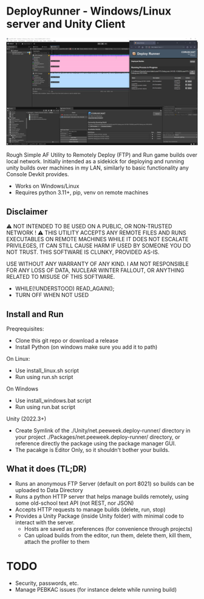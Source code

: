 # DeployRunner - Windows/Linux server and Unity Client

![Screenshot of DeployRunner](https://raw.githubusercontent.com/peeweek/DeployRunner/refs/heads/master/.images/screenshot.jpg)

Rough Simple AF Utility to Remotely Deploy (FTP) and Run game builds over local network.
Initially intended as a sidekick for deploying and running unity builds over machines in my LAN, similarly to basic functionality any Console Devkit provides.

- Works on Windows/Linux
- Requires python 3.11+, pip, venv on remote machines

## Disclaimer

⚠ NOT INTENDED TO BE USED ON A PUBLIC, OR NON-TRUSTED NETWORK ! ⚠ 
THIS UTILITY ACCEPTS ANY REMOTE FILES AND RUNS EXECUTABLES ON REMOTE MACHINES
WHILE IT DOES NOT ESCALATE PRIVILEGES, IT CAN STILL CAUSE HARM IF USED BY
SOMEONE YOU DO NOT TRUST. THIS SOFTWARE IS CLUNKY, PROVIDED AS-IS. 

USE WITHOUT ANY WARRANTY OF ANY KIND. 
I AM NOT RESPONSIBLE FOR ANY LOSS OF DATA, NUCLEAR WINTER FALLOUT, 
OR ANYTHING RELATED TO MISUSE OF THIS SOFTWARE.

- WHILE(!UNDERSTOOD) READ_AGAIN();
- TURN OFF WHEN NOT USED

## Install and Run

Preqrequisites:
- Clone this git repo or download a release
- Install Python (on windows make sure you add it to path)

On Linux:
- Use install_linux.sh script
- Run using run.sh script

On Windows
- Use install_windows.bat script
- Run using run.bat script

Unity (2022.3+)
- Create Symlink of the ./Unity/net.peeweek.deploy-runner/ directory in your project ./Packages/net.peeweek.deploy-runner/ directory, or reference directly the package using the package manager GUI.
- The pacakge is Editor Only, so it shouldn't bother your builds.

## What it does (TL;DR)

- Runs an anonymous FTP Server (default on port 8021) so builds can be uploaded to Data Directory
- Runs a python HTTP server that helps manage builds remotely, using some old-school text API (not REST, nor JSON)
- Accepts HTTP requests to manage builds (delete, run, stop)
- Provides a Unity Package (inside Unity folder) with minimal code to interact with the server.
  - Hosts are saved as preferences (for convenience through projects)
  - Can upload builds from the editor, run them, delete them, kill them, attach the profiler to them 

# TODO
- Security, passwords, etc.
- Manage PEBKAC issues (for instance delete while running build)
